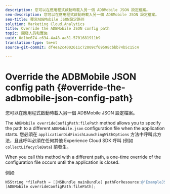 ```yaml
---
description: 您可以在應用程式啟動時載入另一個 ADBMobile JSON 設定檔案。
seo-description: 您可以在應用程式啟動時載入另一個 ADBMobile JSON 設定檔案。
seo-title: 覆寫ADBMobile JSON設定路徑
solution: Marketing Cloud,Analytics
title: Override the ADBMobile JSON config path
topic: 開發人員和實施
uuid: 0d1be674-c634-4a48-aa31-5701681911b9
translation-type: tm+mt
source-git-commit: df4ea2c4002611c72009cf69598cbbb74b5c15c4

---
```



# Override the ADBMobile JSON config path {#override-the-adbmobile-json-config-path}

您可以在應用程式啟動時載入另一個 ADBMobile JSON 設定檔案。

The `ADBMobile overrideConfigPath:filePath` method allows you to specify the path to a different `ADBMobile.json` configuration file when the application starts. 您必須在 `applicationDidFinishLaunchingWithOptions` 方法中呼叫此方法，且此呼叫必須在任何其他 Experience Cloud SDK 呼叫 (例如 `collectLifecycleData`) 前發生。

When you call this method with a different path, a one-time override of the configuration file occurs until the application is closed.

例如:

```objective-c
NSString *filePath = [[NSBundle mainBundle] pathForResource:@"ExampleJSONFile" ofType:@"json"]; 
[ADBMobile overrideConfigPath:filePath];
```

